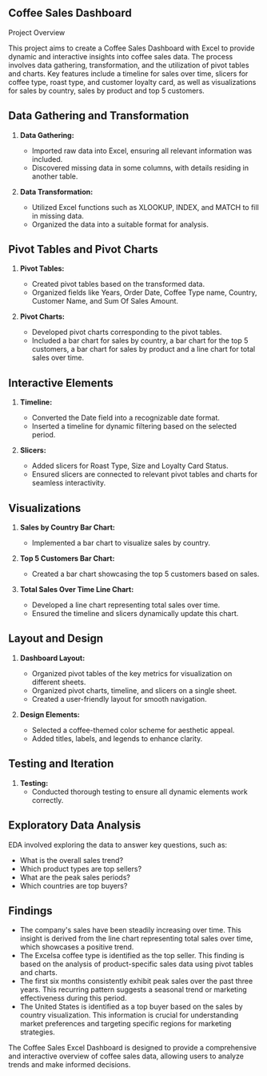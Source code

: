 ## Coffee Sales Dashboard

Project Overview

This project aims to create a Coffee Sales Dashboard with Excel to provide dynamic and interactive insights into coffee sales data. The process involves data gathering, transformation, and the utilization of pivot tables and charts. Key features include a timeline for sales over time, slicers for coffee type, roast type, and customer loyalty card, as well as visualizations for sales by country, sales by product and top 5 customers.

## Data Gathering and Transformation

1. **Data Gathering:**
   - Imported raw data into Excel, ensuring all relevant information was included.
   - Discovered missing data in some columns, with details residing in another table.

2. **Data Transformation:**
   - Utilized Excel functions such as XLOOKUP, INDEX, and MATCH to fill in missing data.
   - Organized the data into a suitable format for analysis.


## Pivot Tables and Pivot Charts

1. **Pivot Tables:**
   - Created pivot tables based on the transformed data.
   - Organized fields like Years, Order Date, Coffee Type name, Country, Customer Name, and Sum Of Sales Amount.

2. **Pivot Charts:**
   - Developed pivot charts corresponding to the pivot tables.
   - Included a bar chart for sales by country, a bar chart for the top 5 customers, a bar chart for sales by product and a line chart for total sales over time.

## Interactive Elements

1. **Timeline:**
   - Converted the Date field into a recognizable date format.
   - Inserted a timeline for dynamic filtering based on the selected period.

2. **Slicers:**
   - Added slicers for Roast Type, Size and Loyalty Card Status.
   - Ensured slicers are connected to relevant pivot tables and charts for seamless interactivity.

## Visualizations

1. **Sales by Country Bar Chart:**
   - Implemented a bar chart to visualize sales by country.

2. **Top 5 Customers Bar Chart:**
   - Created a bar chart showcasing the top 5 customers based on sales.

3. **Total Sales Over Time Line Chart:**
   - Developed a line chart representing total sales over time.
   - Ensured the timeline and slicers dynamically update this chart.

## Layout and Design

1. **Dashboard Layout:**
   - Organized pivot tables of the key metrics for visualization on different sheets.
   - Organized pivot charts, timeline, and slicers on a single sheet.
   - Created a user-friendly layout for smooth navigation.

3. **Design Elements:**
   - Selected a coffee-themed color scheme for aesthetic appeal.
   - Added titles, labels, and legends to enhance clarity.

## Testing and Iteration

1. **Testing:**
   - Conducted thorough testing to ensure all dynamic elements work correctly.


## Exploratory Data Analysis
EDA involved exploring the data to answer key questions, such as:
- What is the overall sales trend?
- Which product types are top sellers?
- What are the peak sales periods?
- Which countries are top buyers?

## Findings
- The company's sales have been steadily increasing over time. This insight is derived from the line chart representing total sales over time, which showcases a positive trend.
- The Excelsa coffee type is identified as the top seller. This finding is based on the analysis of product-specific sales data using pivot tables and charts.
- The first six months consistently exhibit peak sales over the past three years. This recurring pattern suggests a seasonal trend or marketing effectiveness during this period.
- The United States is identified as a top buyer based on the sales by country visualization. This information is crucial for understanding market preferences and targeting specific regions for marketing strategies.



The Coffee Sales Excel Dashboard is designed to provide a comprehensive and interactive overview of coffee sales data, allowing users to analyze trends and make informed decisions.

